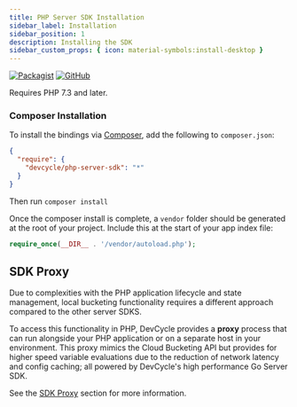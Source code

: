 ```yaml
---
title: PHP Server SDK Installation
sidebar_label: Installation
sidebar_position: 1
description: Installing the SDK
sidebar_custom_props: { icon: material-symbols:install-desktop }
---
```


[![Packagist](https://badgen.net/packagist/v/devcycle/php-server-sdk/latest)](https://packagist.org/packages/devcycle/php-server-sdk)
[![GitHub](https://img.shields.io/github/stars/devcyclehq/php-server-sdk.svg?style=social&label=Star&maxAge=2592000)](https://github.com/DevCycleHQ/php-server-sdk)

Requires PHP 7.3 and later.

### Composer Installation
[//]: # 'wizard-install-start'

To install the bindings via [Composer](https://getcomposer.org/), add the following to `composer.json`:

```json
{
  "require": {
    "devcycle/php-server-sdk": "*"
  }
}
```

Then run `composer install`

Once the composer install is complete, a `vendor` folder should be generated at the root of your project. Include this at the start of your app index file:

```php
require_once(__DIR__ . '/vendor/autoload.php');
```
[//]: # 'wizard-install-end'

## SDK Proxy

Due to complexities with the PHP application lifecycle and state management,
local bucketing functionality requires a different approach compared to the other server SDKS.

To access this functionality in PHP, DevCycle provides a **proxy** process that can run alongside your PHP application
or on a separate host in your environment. This proxy mimics the Cloud Bucketing API but provides for higher speed
variable evaluations due to the reduction of network latency and config caching;
all powered by DevCycle's high performance Go Server SDK.

See the [SDK Proxy](../../sdk-proxy/index.md) section for more information.
